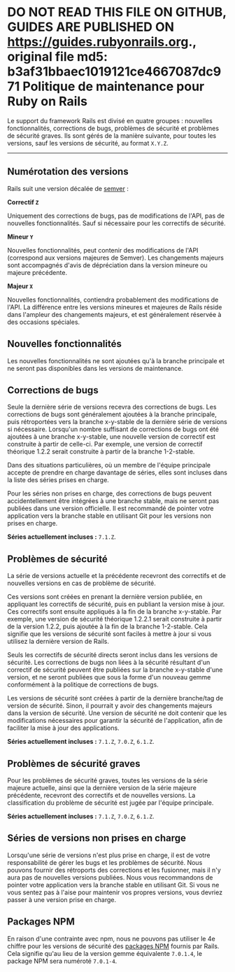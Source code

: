 **DO NOT READ THIS FILE ON GITHUB, GUIDES ARE PUBLISHED ON https://guides.rubyonrails.org.**, original file md5: b3af31bbaec1019121ce4667087dc971
Politique de maintenance pour Ruby on Rails
=============================================

Le support du framework Rails est divisé en quatre groupes : nouvelles fonctionnalités, corrections de bugs, problèmes de sécurité et problèmes de sécurité graves. Ils sont gérés de la manière suivante, pour toutes les versions, sauf les versions de sécurité, au format `X.Y.Z`.

--------------------------------------------------------------------------------

Numérotation des versions
-------------------------

Rails suit une version décalée de [semver](https://semver.org/) :

**Correctif `Z`**

Uniquement des corrections de bugs, pas de modifications de l'API, pas de nouvelles fonctionnalités.
Sauf si nécessaire pour les correctifs de sécurité.

**Mineur `Y`**

Nouvelles fonctionnalités, peut contenir des modifications de l'API (correspond aux versions majeures de Semver).
Les changements majeurs sont accompagnés d'avis de dépréciation dans la version mineure ou majeure précédente.

**Majeur `X`**

Nouvelles fonctionnalités, contiendra probablement des modifications de l'API. La différence entre les versions mineures et majeures de Rails réside dans l'ampleur des changements majeurs, et est généralement réservée à des occasions spéciales.

Nouvelles fonctionnalités
-------------------------

Les nouvelles fonctionnalités ne sont ajoutées qu'à la branche principale et ne seront pas disponibles dans les versions de maintenance.

Corrections de bugs
-------------------

Seule la dernière série de versions recevra des corrections de bugs. Les corrections de bugs sont généralement ajoutées à la branche principale, puis rétroportées vers la branche x-y-stable de la dernière série de versions si nécessaire. Lorsqu'un nombre suffisant de corrections de bugs ont été ajoutées à une branche x-y-stable, une nouvelle version de correctif est construite à partir de celle-ci. Par exemple, une version de correctif théorique 1.2.2 serait construite à partir de la branche 1-2-stable.

Dans des situations particulières, où un membre de l'équipe principale accepte de prendre en charge davantage de séries, elles sont incluses dans la liste des séries prises en charge.

Pour les séries non prises en charge, des corrections de bugs peuvent accidentellement être intégrées à une branche stable, mais ne seront pas publiées dans une version officielle. Il est recommandé de pointer votre application vers la branche stable en utilisant Git pour les versions non prises en charge.

**Séries actuellement incluses :** `7.1.Z`.

Problèmes de sécurité
---------------------

La série de versions actuelle et la précédente recevront des correctifs et de nouvelles versions en cas de problème de sécurité.

Ces versions sont créées en prenant la dernière version publiée, en appliquant les correctifs de sécurité, puis en publiant la version mise à jour. Ces correctifs sont ensuite appliqués à la fin de la branche x-y-stable. Par exemple, une version de sécurité théorique 1.2.2.1 serait construite à partir de la version 1.2.2, puis ajoutée à la fin de la branche 1-2-stable. Cela signifie que les versions de sécurité sont faciles à mettre à jour si vous utilisez la dernière version de Rails.

Seuls les correctifs de sécurité directs seront inclus dans les versions de sécurité. Les corrections de bugs non liées à la sécurité résultant d'un correctif de sécurité peuvent être publiées sur la branche x-y-stable d'une version, et ne seront publiées que sous la forme d'un nouveau gemme conformément à la politique de corrections de bugs.

Les versions de sécurité sont créées à partir de la dernière branche/tag de version de sécurité. Sinon, il pourrait y avoir des changements majeurs dans la version de sécurité. Une version de sécurité ne doit contenir que les modifications nécessaires pour garantir la sécurité de l'application, afin de faciliter la mise à jour des applications.

**Séries actuellement incluses :** `7.1.Z`, `7.0.Z`, `6.1.Z`.

Problèmes de sécurité graves
----------------------------

Pour les problèmes de sécurité graves, toutes les versions de la série majeure actuelle, ainsi que la dernière version de la série majeure précédente, recevront des correctifs et de nouvelles versions. La classification du problème de sécurité est jugée par l'équipe principale.

**Séries actuellement incluses :** `7.1.Z`, `7.0.Z`, `6.1.Z`.

Séries de versions non prises en charge
----------------------------------------

Lorsqu'une série de versions n'est plus prise en charge, il est de votre responsabilité de gérer les bugs et les problèmes de sécurité. Nous pouvons fournir des rétroports des corrections et les fusionner, mais il n'y aura pas de nouvelles versions publiées. Nous vous recommandons de pointer votre application vers la branche stable en utilisant Git. Si vous ne vous sentez pas à l'aise pour maintenir vos propres versions, vous devriez passer à une version prise en charge.

Packages NPM
------------

En raison d'une contrainte avec npm, nous ne pouvons pas utiliser le 4e chiffre pour les versions de sécurité des [packages NPM][] fournis par Rails. Cela signifie qu'au lieu de la version gemme équivalente `7.0.1.4`, le package NPM sera numéroté `7.0.1-4`.

[Packages NPM]: https://www.npmjs.com/org/rails
